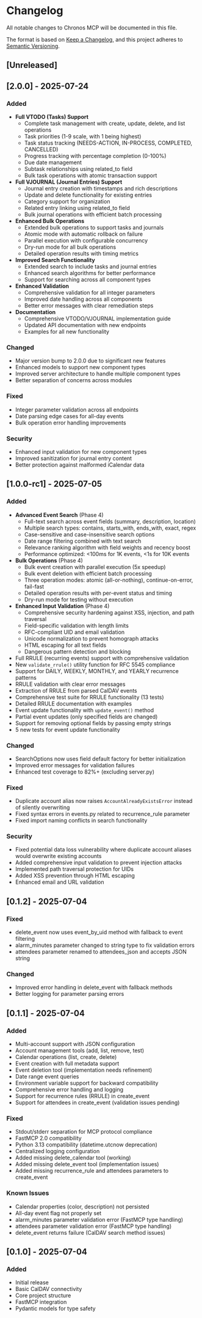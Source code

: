 # Changelog

All notable changes to Chronos MCP will be documented in this file.

The format is based on [Keep a Changelog](https://keepachangelog.com/en/1.0.0/),
and this project adheres to [Semantic Versioning](https://semver.org/spec/v2.0.0.html).

## [Unreleased]

## [2.0.0] - 2025-07-24

### Added
- **Full VTODO (Tasks) Support**
  - Complete task management with create, update, delete, and list operations
  - Task priorities (1-9 scale, with 1 being highest)
  - Task status tracking (NEEDS-ACTION, IN-PROCESS, COMPLETED, CANCELLED)
  - Progress tracking with percentage completion (0-100%)
  - Due date management
  - Subtask relationships using related_to field
  - Bulk task operations with atomic transaction support
- **Full VJOURNAL (Journal Entries) Support**
  - Journal entry creation with timestamps and rich descriptions
  - Update and delete functionality for existing entries
  - Category support for organization
  - Related entry linking using related_to field
  - Bulk journal operations with efficient batch processing
- **Enhanced Bulk Operations**
  - Extended bulk operations to support tasks and journals
  - Atomic mode with automatic rollback on failure
  - Parallel execution with configurable concurrency
  - Dry-run mode for all bulk operations
  - Detailed operation results with timing metrics
- **Improved Search Functionality**
  - Extended search to include tasks and journal entries
  - Enhanced search algorithms for better performance
  - Support for searching across all component types
- **Enhanced Validation**
  - Comprehensive validation for all integer parameters
  - Improved date handling across all components
  - Better error messages with clear remediation steps
- **Documentation**
  - Comprehensive VTODO/VJOURNAL implementation guide
  - Updated API documentation with new endpoints
  - Examples for all new functionality

### Changed
- Major version bump to 2.0.0 due to significant new features
- Enhanced models to support new component types
- Improved server architecture to handle multiple component types
- Better separation of concerns across modules

### Fixed
- Integer parameter validation across all endpoints
- Date parsing edge cases for all-day events
- Bulk operation error handling improvements

### Security
- Enhanced input validation for new component types
- Improved sanitization for journal entry content
- Better protection against malformed iCalendar data

## [1.0.0-rc1] - 2025-07-05

### Added
- **Advanced Event Search** (Phase 4)
  - Full-text search across event fields (summary, description, location)
  - Multiple search types: contains, starts_with, ends_with, exact, regex
  - Case-sensitive and case-insensitive search options
  - Date range filtering combined with text search
  - Relevance ranking algorithm with field weights and recency boost
  - Performance optimized: <100ms for 1K events, <1s for 10K events
- **Bulk Operations** (Phase 4)
  - Bulk event creation with parallel execution (5x speedup)
  - Bulk event deletion with efficient batch processing
  - Three operation modes: atomic (all-or-nothing), continue-on-error, fail-fast
  - Detailed operation results with per-event status and timing
  - Dry-run mode for testing without execution
- **Enhanced Input Validation** (Phase 4)
  - Comprehensive security hardening against XSS, injection, and path traversal
  - Field-specific validation with length limits
  - RFC-compliant UID and email validation
  - Unicode normalization to prevent homograph attacks
  - HTML escaping for all text fields
  - Dangerous pattern detection and blocking
- Full RRULE (recurring events) support with comprehensive validation
- New `validate_rrule()` utility function for RFC 5545 compliance
- Support for DAILY, WEEKLY, MONTHLY, and YEARLY recurrence patterns
- RRULE validation with clear error messages
- Extraction of RRULE from parsed CalDAV events
- Comprehensive test suite for RRULE functionality (13 tests)
- Detailed RRULE documentation with examples
- Event update functionality with `update_event()` method
- Partial event updates (only specified fields are changed)
- Support for removing optional fields by passing empty strings
- 5 new tests for event update functionality

### Changed
- SearchOptions now uses field default factory for better initialization
- Improved error messages for validation failures
- Enhanced test coverage to 82%+ (excluding server.py)

### Fixed
- Duplicate account alias now raises `AccountAlreadyExistsError` instead of silently overwriting
- Fixed syntax errors in events.py related to recurrence_rule parameter
- Fixed import naming conflicts in search functionality

### Security
- Fixed potential data loss vulnerability where duplicate account aliases would overwrite existing accounts
- Added comprehensive input validation to prevent injection attacks
- Implemented path traversal protection for UIDs
- Added XSS prevention through HTML escaping
- Enhanced email and URL validation

## [0.1.2] - 2025-07-04

### Fixed
- delete_event now uses event_by_uid method with fallback to event filtering
- alarm_minutes parameter changed to string type to fix validation errors
- attendees parameter renamed to attendees_json and accepts JSON string

### Changed
- Improved error handling in delete_event with fallback methods
- Better logging for parameter parsing errors

## [0.1.1] - 2025-07-04

### Added
- Multi-account support with JSON configuration
- Account management tools (add, list, remove, test)
- Calendar operations (list, create, delete)
- Event creation with full metadata support
- Event deletion tool (implementation needs refinement)
- Date range event queries
- Environment variable support for backward compatibility
- Comprehensive error handling and logging
- Support for recurrence rules (RRULE) in create_event
- Support for attendees in create_event (validation issues pending)

### Fixed
- Stdout/stderr separation for MCP protocol compliance
- FastMCP 2.0 compatibility
- Python 3.13 compatibility (datetime.utcnow deprecation)
- Centralized logging configuration
- Added missing delete_calendar tool (working)
- Added missing delete_event tool (implementation issues)
- Added missing recurrence_rule and attendees parameters to create_event

### Known Issues
- Calendar properties (color, description) not persisted
- All-day event flag not properly set
- alarm_minutes parameter validation error (FastMCP type handling)
- attendees parameter validation error (FastMCP type handling)
- delete_event returns failure (CalDAV search method issues)

## [0.1.0] - 2025-07-04

### Added
- Initial release
- Basic CalDAV connectivity
- Core project structure
- FastMCP integration
- Pydantic models for type safety